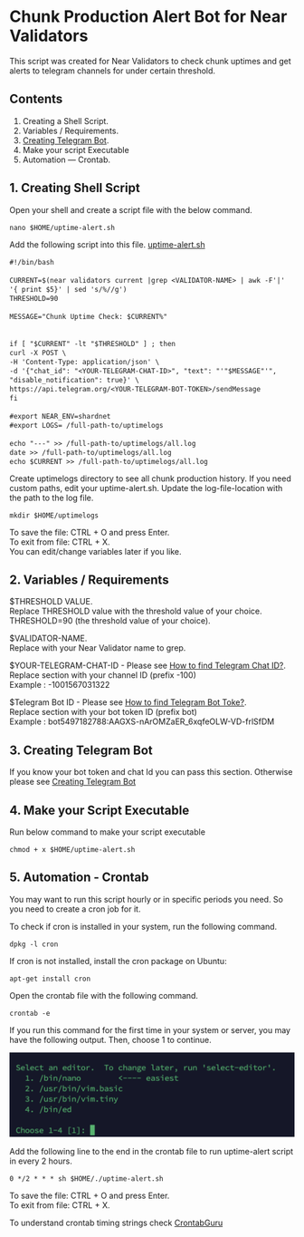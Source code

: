 # Chunk Production Alert Bot for Near Validators

This script was created for Near Validators to check chunk uptimes and get alerts to telegram channels for under certain threshold.

## Contents

1. Creating a Shell Script.
2. Variables / Requirements.
3. [Creating Telegram Bot](https://github.com/GateOmega/Chunk-Production-Alert-Bot/blob/main/Telegram-Bot.md). 
4. Make your script Executable
5. Automation — Crontab.

## 1. Creating Shell Script

Open your shell and create a script file with the below command.

```
nano $HOME/uptime-alert.sh
```

Add the following script into this file. [uptime-alert.sh](https://github.com/GateOmega/Chunk-Production-Alert-Bot/blob/main/uptime-alert.sh)

```
#!/bin/bash

CURRENT=$(near validators current |grep <VALIDATOR-NAME> | awk -F'|' '{ print $5}' | sed 's/%//g')
THRESHOLD=90

MESSAGE="Chunk Uptime Check: $CURRENT%"


if [ "$CURRENT" -lt "$THRESHOLD" ] ; then
curl -X POST \
-H 'Content-Type: application/json' \
-d '{"chat_id": "<YOUR-TELEGRAM-CHAT-ID>", "text": "'"$MESSAGE"'", "disable_notification": true}' \
https://api.telegram.org/<YOUR-TELEGRAM-BOT-TOKEN>/sendMessage
fi

#export NEAR_ENV=shardnet
#export LOGS= /full-path-to/uptimelogs

echo "---" >> /full-path-to/uptimelogs/all.log
date >> /full-path-to/uptimelogs/all.log
echo $CURRENT >> /full-path-to/uptimelogs/all.log

```
Create uptimelogs directory to see all chunk production history. If you need custom paths, edit your uptime-alert.sh. Update the log-file-location with the path to the log file.
```
mkdir $HOME/uptimelogs 
```
To save the file: CTRL + O and press Enter.  
To exit from file: CTRL + X.  
You can edit/change variables later if you like.

## 2. Variables / Requirements

$THRESHOLD VALUE.  
Replace THRESHOLD value with the threshold value of your choice.   
THRESHOLD=90 (the threshold value of your choice).  
  
$VALIDATOR-NAME.  
Replace with your Near Validator name to grep.   

$YOUR-TELEGRAM-CHAT-ID - Please see [How to find Telegram Chat ID?](https://github.com/GateOmega/Chunk-Production-Alert-Bot/blob/main/Telegram-Bot.md).     
Replace <YOUR TELEGRAM CHAT ID> section with your channel ID (prefix -100)  
Example : -1001567031322   

$Telegram Bot ID - Please see [How to find Telegram Bot Toke?](https://github.com/GateOmega/Chunk-Production-Alert-Bot/blob/main/Telegram-Bot.md).    
Replace <YOUR-TELEGRAM-BOT-TOKEN> section with your bot token ID (prefix bot)  
Example : bot5497182788:AAGXS-nArOMZaER_6xqfeOLW-VD-frlSfDM  

## 3. Creating Telegram Bot 

If you know your bot token and chat Id you can pass this section. Otherwise please see [Creating Telegram Bot](https://github.com/GateOmega/Chunk-Production-Alert-Bot/blob/main/Telegram-Bot.md)

## 4. Make your Script Executable

Run below command to make your script executable

```
chmod + x $HOME/uptime-alert.sh
```

## 5. Automation - Crontab
  
You may want to run this script hourly or in specific periods you need. So you need to create a cron job for it.   

To check if cron is installed in your system, run the following command.
```
dpkg -l cron
```
If cron is not installed, install the cron package on Ubuntu:
```
apt-get install cron
```
Open the crontab file with the following command.
```
crontab -e
```
If you run this command for the first time in your system or server, you may have the following output. Then, choose 1 to continue.   

![Crontab](https://github.com/GateOmega/Chunk-Production-Alert-Bot/blob/main/images/crontab.png)  

Add the following line to the end in the crontab file to run uptime-alert script in every 2 hours.  

```  
0 */2 * * * sh $HOME/./uptime-alert.sh
```  
To save the file: CTRL + O and press Enter.  
To exit from file: CTRL + X.  

To understand crontab timing strings check [CrontabGuru](https://crontab.guru)

